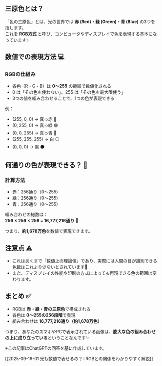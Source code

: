 

## 三原色とは？
「色の三原色」とは、光の世界では **赤 (Red)・緑 (Green)・青 (Blue)** の3つを指します。  
これを **RGB方式** と呼び、コンピュータやディスプレイで色を表現する基本になっています✨

## 数値での表現方法 💻
### RGBの仕組み
- 各色（R・G・B）は **0〜255** の範囲で数値化される  
- 0 は「その色を使わない」、255 は「その色を最大限使う」  
- 3つの値を組み合わせることで、1つの色が表現できる  

例：  
- (255, 0, 0) → 真っ赤 🔴  
- (0, 255, 0) → 真っ緑 🟢  
- (0, 0, 255) → 真っ青 🔵  
- (255, 255, 255) → 白 ⚪️  
- (0, 0, 0) → 黒 ⚫️  

## 何通りの色が表現できる？ 🤔
### 計算方法
- 赤：256通り（0〜255）  
- 緑：256通り（0〜255）  
- 青：256通り（0〜255）  

組み合わせの総数は：  
**256 × 256 × 256 = 16,777,216通り** 🎉

つまり、**約1,678万色**を数値で表現できます。

## 注意点 ⚠️
- これはあくまで「数値上の理論値」であり、実際には人間の目が識別できる色数はこれより少ないとされています👀  
- また、ディスプレイの性能や印刷の方式によっても再現できる色の範囲は変わります。  

## まとめ ✅
- RGBは **赤・緑・青の三原色**で構成される  
- 各色は **0〜255の256段階**で表現  
- 組み合わせは **16,777,216通り（約1,678万色）**  

つまり、あなたのスマホやPCで表示されている画像は、**膨大な色の組み合わせの上に成り立っている**ということなんです✨  

※この記事はChatGPTの回答を基に作成しています。

[[2025-09-16-01 光も数値で表せるの？💡RGBとの関係をわかりやすく解説]]
